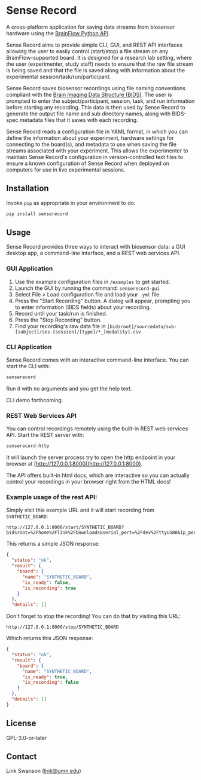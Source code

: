 # Sense Record
A cross-platform application for saving data streams from biosensor hardware using the [BrainFlow Python API](https://brainflow.readthedocs.io/en/stable/UserAPI.html#python-api-reference).

Sense Record aims to provide simple CLI, GUI, and REST API interfaces allowing the user to easily control (start/stop) a file stream on any BrainFlow-supported board. It is designed for a research lab setting, where the user (experimenter, study staff) needs to ensure that the raw file stream is being saved and that the file is saved along with information about the experimental session/task/run/participant.

Sense Record saves biosensor recordings using file naming conventions compliant with the [Brain Imaging Data Structure (BIDS)](https://bids-specification.readthedocs.io/en/stable/). The user is prompted to enter the subject/participant, session, task, and run information before starting any recording. This data is then used by Sense Record to generate the output file name and sub directory names, along with BIDS-spec metadata files that it saves with each recording.

Sense Record reads a configuration file in YAML format, in which you can define the information about your experiment, hardware settings for connecting to the board(s), and metadata to use when saving the file streams associated with your experiment. This allows the experimenter to maintain Sense Record's configuration in version-controlled text files to ensure a known configuration of Sense Record when deployed on computers for use in live experimental sessions.

## Installation

Invoke `pip` as appropriate in your environment to do:

```bash
pip install senserecord
```

## Usage

Sense Record provides three ways to interact with biosensor data: a GUI desktop app, a command-line interface, and a REST web services API.


### GUI Application

1. Use the example configuration files in `/examples` to get started.
2. Launch the GUI by running the command: `senserecord-gui`
3. Select File > Load configuration file and load your `.yml` file.
4. Press the "Start Recording" button. A dialog will appear, prompting you to enter information (BIDS fields) about your recording.
5. Record until your task/run is finished.
6. Press the "Stop Recording" button.
7. Find your recording's raw data file in `[bidsroot]/sourcedata/sub-[subject]/ses-[session]/[type]/*_[modality].csv`

### CLI Application

Sense Record comes with an interactive command-line interface. You can start the CLI with:

```bash
senserecord
```
Run it with no arguments and you get the help text.

CLI demo forthcoming. 

### REST Web Services API

You can control recordings remotely using the built-in REST web services API. Start the REST server with:

```bash
senserecord-http
```

It will launch the server process try to open the http endpoint in your browser at [http://127.0.0.1:8000](http://127.0.0.1:8000).

The API offers built-in html docs, which are interactive so you can actually control your recordings in your browser right from the HTML docs!

### Example usage of the rest API:

Simply visit this example URL and it will start recording from `SYNTHETIC_BOARD`:
```
http://127.0.0.1:8000/start/SYNTHETIC_BOARD?bidsroot=%2Fhome%2Flink%2FDownloads&serial_port=%2Fdev%2FttyUSB0&ip_port=0&ip_protocol=0&timeout=0&sub=001&ses=default&task=default&run=001&data_type=eeg&modality=eeg
```
This returns a simple JSON response:

```json
{
  "status": "ok",
  "result": {
    "board": {
      "name": "SYNTHETIC_BOARD",
      "is_ready": false,
      "is_recording": true
    }
  },
  "details": []
```

Don't forget to stop the recording! You can do that by visiting this URL:

```
http://127.0.0.1:8000/stop/SYNTHETIC_BOARD
```

Which returns this JSON response:

```json
{
  "status": "ok",
  "result": {
    "board": {
      "name": "SYNTHETIC_BOARD",
      "is_ready": true,
      "is_recording": false
    }
  },
  "details": []
}
```

## License
GPL-3.0-or-later

## Contact
Link Swanson (link@umn.edu)
